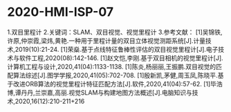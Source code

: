 # 2020-HMI-ISP-07
1.双目里程计
2.关键词：SLAM、双目视觉、视觉里程计
3.参考文献：
[1]吴锦铁,许原,仲崇霞,梁炜,黄艳.一种用于里程计量的双目立体视觉测距系统[J].计量技术,2019(10):21-24.
[1]荣燊.基于点线特征鲁棒性评估的双目视觉里程计[J].电子技术与软件工程,2020(08):142-146.
[1]赵文恺,李刚.基于双目相机的视觉里程计[J].计算机工程与设计,2020,41(04):1133-1138.
[1]陈炎,杨丽丽,王振鹏.双目视觉的匹配算法综述[J].图学学报,2020,41(05):702-708.
[1]殷新凯,茅健,周玉凤,陈晓平.基于改进ORB算法的视觉里程计特征匹配方法[J].软件,2020,41(04):57-62.
[1]毕浩博,谭丹丹,兰崇嘉,高丽.视觉SLAM与构建地图方法概述[J].电脑知识与技术,2020,16(12):210-211+216
